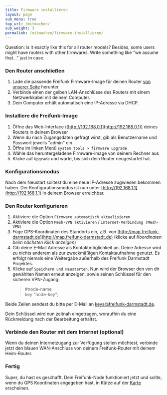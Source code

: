 ```yaml
---
title: Firmware installieren
layout: page
sub_menu: true
top_url: /mitmachen/
sub_weight: 3
permalink: /mitmachen/firmware-installieren/
---
```


Question: is it exactly like this for all router models? Besides, some users might have routers with other firmwares. Write something like "we assume that..." just in case.

### Den Router anschließen


1. Lade die passende Freifunk Firmware-Image für deinen Router [von unserer Seite](http://update.freifunk-darmstadt.de/) herunter.
2. Verbinde einen der gelben LAN-Anschlüsse des Routers mit einem Netzwerkkabel mit deinem Computer.
3. Dein Computer erhält automatisch eine IP-Adresse via DHCP.

### Installiere die Freifunk-Image


1. Öffne das Web-Interface ([http://192.168.0.1](http://192.168.0.1)) deines Routers in deinem Browser
2. Wenn du nach Zugangsdaten gefragt wirst, gib als Benutzername und Passwort jeweils "admin" ein
3. Öffne im linken Menü `system tools > firmware upgrade`
4. Wähle das heruntergeladene Firmware-image von deinem Rechner aus
5. Klicke auf `Upgrade` und warte, bis sich dein Router neugestartet hat.

### Konfigurationsmodus

Nach dem Neustart solltest du eine neue IP-Adresse zugwiesen bekommen haben. Der Konfigurationsmodus ist nun unter [http://192.168.1.1](http://192.168.1.1) in deinem Browser erreichbar.

### Den Router konfigurieren


1. Aktiviere die Option `Firmware automatisch aktualisieren`
2. Aktiviere die Option `Mesh-VPN aktivieren` / `Internet-Verbindung (Mesh-VPN)`
3. Füge GPS-Koordinaten des Standorts ein, z.B. von [http://map.freifunk-darmstadt.de](http://map.freifunk-darmstadt.de) (klicke auf *Koordinaten beim nächsten Klick anzeigen*)
4. Gib deine E-Mail Adresse als Kontaktmöglichkeit an. Deine Adresse wird zu nichts anderem als zur zweckmäßigen Kontaktaufnahme genutzt. Es erfolgt niemals eine Weitergabe außerhalb des Freifunk Darmstadt Projektes.
5. Klicke auf `Speichern und Neustarten`. Nun wird der Browser den von dir gewählten Namen erneut anzeigen, sowie seinen Schlüssel für den sicheren VPN-Zugang:  
	> #node-name  
	> key "node-key";
	
Beide Zeilen sendest du bitte per E-Mail an [keys@freifunk-darmstadt.de](mailto:keys@freifunk-darmstadt.de).
    
Dein Schlüssel wird nun zeitnah eingetragen, woraufhin du eine Rückmeldung nach der Bearbeitung erhältst.

### Verbinde den Router mit dem Internet (optional)

Wenn du deinen Internetzugang zur Verfügung stellen möchtest, verbinde jetzt den blauen WAN-Anschluss von deinem Freifunk-Router mit deinem Heim-Router.

### Fertig

Super, du hast es geschafft. Dein Freifunk-Node funktioniert jetzt und sollte, wenn du GPS Koordinaten angegeben hast, in Kürze auf der [Karte](http://map.freifunk-darmstadt.de/) erscheinen.
